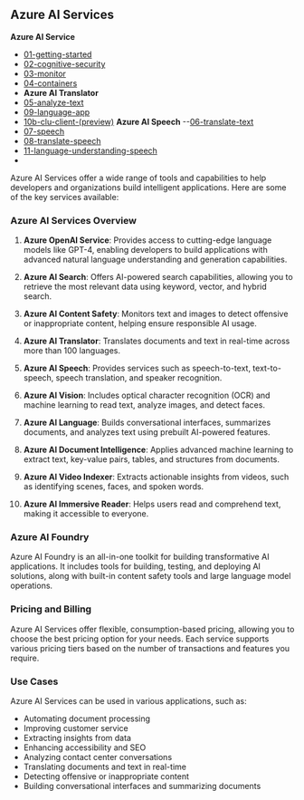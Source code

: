 ## Azure AI Services
**Azure AI Service**
- [01-getting-started](https://microsoftlearning.github.io/AI-102-AIEngineer/Instructions/01-get-started-cognitive-services.html/)
- [02-cognitive-security](https://microsoftlearning.github.io/AI-102-AIEngineer/Instructions/01-get-started-cognitive-services.html/)
- [03-monitor](https://microsoftlearning.github.io/AI-102-AIEngineer/Instructions/03-monitor-cognitive-services.html/)
- [04-containers](https://microsoftlearning.github.io/AI-102-AIEngineer/Instructions/04-use-a-container.html/)
- **Azure AI Translator**
- [05-analyze-text](https://microsoftlearning.github.io/AI-102-AIEngineer/Instructions/05-analyze-text.html/)
- [09-language-app](https://microsoftlearning.github.io/AI-102-AIEngineer/Instructions/08-translate-speech.html/)
- [10b-clu-client-(preview)](https://microsoftlearning.github.io/AI-102-AIEngineer/Instructions/10b-language-understanding-client-(preview).html/)
**Azure AI Speech**
--[06-translate-text](https://microsoftlearning.github.io/AI-102-AIEngineer/Instructions/06-translate-text.html/)
- [07-speech](https://microsoftlearning.github.io/AI-102-AIEngineer/Instructions/07-speech.html/)
- [08-translate-speech](https://microsoftlearning.github.io/AI-102-AIEngineer/Instructions/08-translate-speech.html/)
- [11-language-understanding-speech](https://github.com/utpal-maiti/Azure_AI_Services/blob/main/Azure%20AI%20Speech/11-luis-speech/11-language-understanding-speech.md/)
- 

Azure AI Services offer a wide range of tools and capabilities to help developers and organizations build intelligent applications. Here are some of the key services available:

### **Azure AI Services Overview**

1. **Azure OpenAI Service**: Provides access to cutting-edge language models like GPT-4, enabling developers to build applications with advanced natural language understanding and generation capabilities.

2. **Azure AI Search**: Offers AI-powered search capabilities, allowing you to retrieve the most relevant data using keyword, vector, and hybrid search.

3. **Azure AI Content Safety**: Monitors text and images to detect offensive or inappropriate content, helping ensure responsible AI usage.

4. **Azure AI Translator**: Translates documents and text in real-time across more than 100 languages.

5. **Azure AI Speech**: Provides services such as speech-to-text, text-to-speech, speech translation, and speaker recognition.

6. **Azure AI Vision**: Includes optical character recognition (OCR) and machine learning to read text, analyze images, and detect faces.

7. **Azure AI Language**: Builds conversational interfaces, summarizes documents, and analyzes text using prebuilt AI-powered features.

8. **Azure AI Document Intelligence**: Applies advanced machine learning to extract text, key-value pairs, tables, and structures from documents.

9. **Azure AI Video Indexer**: Extracts actionable insights from videos, such as identifying scenes, faces, and spoken words.

10. **Azure AI Immersive Reader**: Helps users read and comprehend text, making it accessible to everyone.

### **Azure AI Foundry**
Azure AI Foundry is an all-in-one toolkit for building transformative AI applications. It includes tools for building, testing, and deploying AI solutions, along with built-in content safety tools and large language model operations.

### **Pricing and Billing**
Azure AI Services offer flexible, consumption-based pricing, allowing you to choose the best pricing option for your needs. Each service supports various pricing tiers based on the number of transactions and features you require.

### **Use Cases**
Azure AI Services can be used in various applications, such as:
- Automating document processing
- Improving customer service
- Extracting insights from data
- Enhancing accessibility and SEO
- Analyzing contact center conversations
- Translating documents and text in real-time
- Detecting offensive or inappropriate content
- Building conversational interfaces and summarizing documents
